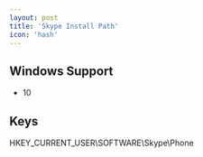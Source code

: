 ```yaml
---
layout: post
title: 'Skype Install Path'
icon: 'hash'
---
```


## Windows Support

- 10



## Keys

HKEY_CURRENT_USER\SOFTWARE\Skype\Phone

